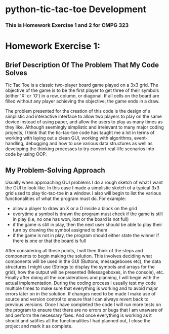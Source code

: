 # python-tic-tac-toe Development
### This is Homework Exercise 1 and 2 for CMPG 323

# Homework Exercise 1:
## Brief Description Of The Problem That My Code Solves
Tic Tac Toe is a classic two-player board game played on a 3x3 grid. The objective of the game is to be the first player to get three of their symbols (either 'X' or 'O') in a row, column, or diagonal. If all cells on the board are filled without any player achieving the objective, the game ends in a draw.

The problem presented for the creation of this code is the design of a simplistic and interactive interface to allow two players to play on the same device instead of using paper, and allow the users to play as many times as they like.
Although seemingly simplistic and irrelevant to many major coding projects, I think that the tic-tac-toe code has taught me a lot in terms of working with laying out a clean GUI, working with algorithms, event-handling, debugging and how to use various data structures as well as developing the thinking processes to try convert real-life scenarios into code by using OOP.

## My Problem-Solving Approach
Usually when approaching GUI problems I do a rough sketch of what I want the GUI to look like. In this case I made a simplistic sketch of a typical 3x3 grid used to play tic-tac-toe in a window. I also will begin to list the various functionalities of what the program must do. For example:
- allow a player to draw an X or a O inside a block on the grid
- everytime a symbol is drawn the program must check if the game is still in play (i.e, no one has won, lost or the board is not full)
- if the game is still in play, then the next user should be able to play their turn by drawing the symbol assigned to them
- if the game is not in play, the program should either state the winner if there is one or that the board is full

After considering all these points, I will then think of the steps and components to begin making the solution. This involves deciding what components will be used in the GUI (Buttons, messageboxes etc), the data structures I might use (Strings to display the symbols and arrays for the grid), how the output will be presented (Messageboxes, in the console), etc.
Finally after doing all the considerations and planning, I will begin with the actual implementation. During the coding process I usually test my code multiple times to make sure that everything is working and to avoid major errors later on in the solution. If changes need to be made I make use of source and version control to ensure that I can always revert back to previous versions.
Once I have completed the code I will run more tests on the program to ensure that there are no errors or bugs that I am unaware of and perform the necessary fixes. And once everything is working as it should and satifies all the functionalities I had planned out, I close the project and mark it as complete.
